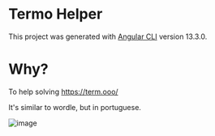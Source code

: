 # Termo Helper

This project was generated with [Angular CLI](https://github.com/angular/angular-cli) version 13.3.0. 

# Why?

To help solving https://term.ooo/ 

It's similar to wordle, but in portuguese.

![image](https://user-images.githubusercontent.com/69020448/163208231-5f92f64c-8b57-4871-9ad9-9aa521a4f1f4.png)




